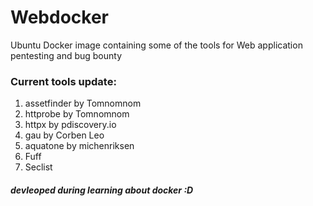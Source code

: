 # Webdocker
Ubuntu Docker image containing some of the tools for Web application pentesting and bug bounty



### Current tools update:
1. assetfinder by Tomnomnom
2. httprobe by Tomnomnom
3. httpx by pdiscovery.io
4. gau by Corben Leo
5. aquatone by michenriksen 
6. Fuff
7. Seclist



##### devleoped during learning about docker :D 
